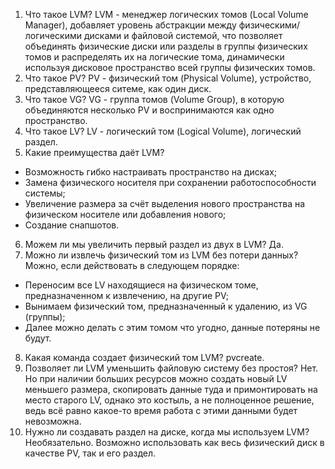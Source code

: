 1. Что такое LVM?
  LVM - менеджер логических томов (Local Volume Manager), добавляет уровень абстракции между физическими/логическими дисками и файловой системой, что позволяет объединять физические диски или разделы в группы физических томов и распределять их на логические тома, динамически используя дисковое пространство всей группы физических томов.
2. Что такое PV?
  PV - физический том (Physical Volume), устройство, представляющееся ситеме, как один диск.
3. Что такое VG?
  VG - группа томов (Volume Group), в которую объединяются несколько PV и воспринимаются как одно пространство.
4. Что такое LV?
  LV - логический том (Logical Volume), логический раздел.
5. Какие преимущества даёт LVM?
  - Возможность гибко настраивать пространство на дисках;
  - Замена физического носителя при сохранении работоспособности системы;
  - Увеличение размера за счёт выделения нового пространства на физическом носителе или добавления нового;
  - Создание снапшотов.
6. Можем ли мы увеличить первый раздел из двух в LVM?
  Да.
7. Можно ли извлечь физический том из LVM без потери данных?
  Можно, если действовать в следующем порядке:
  - Переносим все LV находящиеся на физическом томе, предназначенном к извлечению, на другие PV;
  - Вынимаем физический том, предназначенный к удалению, из VG (группы);
  - Далее можно делать с этим томом что угодно, данные потеряны не будут.
8. Какая команда создает физический том LVM?
  pvcreate.
9. Позволяет ли LVM уменьшить файловую систему без простоя?
  Нет. Но при наличии больших ресурсов можно создать новый LV меньшего размера, скопировать данные туда и примонтировать на место старого LV, однако это костыль, а не полноценное решение, ведь всё равно какое-то время работа с этими данными будет невозможна.
10. Нужно ли создавать раздел на диске, когда мы используем LVM?
  Необязательно. Возможно использовать как весь физический диск в качестве PV, так и его раздел.
